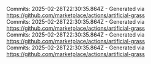 Commits: 2025-02-28T22:30:35.864Z - Generated via https://github.com/marketplace/actions/artificial-grass
<br>
Commits: 2025-02-28T22:30:35.864Z - Generated via https://github.com/marketplace/actions/artificial-grass
<br>
Commits: 2025-02-28T22:30:35.864Z - Generated via https://github.com/marketplace/actions/artificial-grass
<br>
Commits: 2025-02-28T22:30:35.864Z - Generated via https://github.com/marketplace/actions/artificial-grass
<br>
